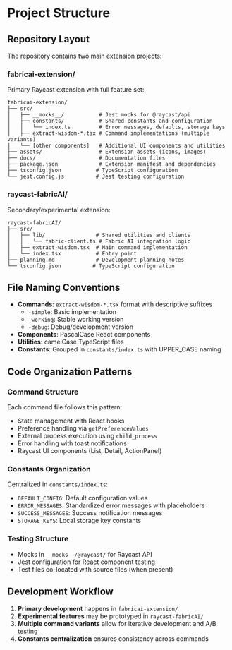 # Project Structure

## Repository Layout

The repository contains two main extension projects:

### fabricai-extension/
Primary Raycast extension with full feature set:

```
fabricai-extension/
├── src/
│   ├── __mocks__/           # Jest mocks for @raycast/api
│   ├── constants/           # Shared constants and configuration
│   │   └── index.ts         # Error messages, defaults, storage keys
│   ├── extract-wisdom-*.tsx # Command implementations (multiple variants)
│   └── [other components]   # Additional UI components and utilities
├── assets/                  # Extension assets (icons, images)
├── docs/                    # Documentation files
├── package.json             # Extension manifest and dependencies
├── tsconfig.json           # TypeScript configuration
└── jest.config.js          # Jest testing configuration
```

### raycast-fabricAI/
Secondary/experimental extension:

```
raycast-fabricAI/
├── src/
│   ├── lib/                # Shared utilities and clients
│   │   └── fabric-client.ts # Fabric AI integration logic
│   ├── extract-wisdom.tsx  # Main command implementation
│   └── index.tsx           # Entry point
├── planning.md             # Development planning notes
└── tsconfig.json          # TypeScript configuration
```

## File Naming Conventions

- **Commands**: `extract-wisdom-*.tsx` format with descriptive suffixes
  - `-simple`: Basic implementation
  - `-working`: Stable working version
  - `-debug`: Debug/development version
- **Components**: PascalCase React components
- **Utilities**: camelCase TypeScript files
- **Constants**: Grouped in `constants/index.ts` with UPPER_CASE naming

## Code Organization Patterns

### Command Structure
Each command file follows this pattern:
- State management with React hooks
- Preference handling via `getPreferenceValues`
- External process execution using `child_process`
- Error handling with toast notifications
- Raycast UI components (List, Detail, ActionPanel)

### Constants Organization
Centralized in `constants/index.ts`:
- `DEFAULT_CONFIG`: Default configuration values
- `ERROR_MESSAGES`: Standardized error messages with placeholders
- `SUCCESS_MESSAGES`: Success notification messages
- `STORAGE_KEYS`: Local storage key constants

### Testing Structure
- Mocks in `__mocks__/@raycast/` for Raycast API
- Jest configuration for React component testing
- Test files co-located with source files (when present)

## Development Workflow

1. **Primary development** happens in `fabricai-extension/`
2. **Experimental features** may be prototyped in `raycast-fabricAI/`
3. **Multiple command variants** allow for iterative development and A/B testing
4. **Constants centralization** ensures consistency across commands